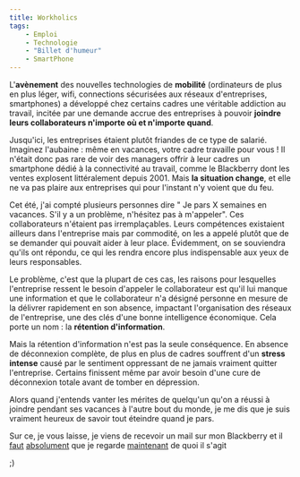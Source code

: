 ```yaml
---
title: Workholics
tags:
    - Emploi
    - Technologie
    - "Billet d'humeur"
    - SmartPhone
---
```


L'**avènement** des nouvelles technologies de **mobilité** (ordinateurs de plus
en plus léger, wifi, connections sécurisées aux réseaux d'entreprises,
smartphones) a développé chez certains cadres une véritable addiction au
travail, incitée par une demande accrue des entreprises à pouvoir **joindre
leurs collaborateurs n'importe où et n'importe quand**.

<!-- more -->

Jusqu'ici, les entreprises étaient plutôt friandes de ce type de salarié.
Imaginez l'aubaine : même en vacances, votre cadre travaille pour vous ! Il
n'était donc pas rare de voir des managers offrir à leur cadres un smartphone
dédié à la connectivité au travail, comme le Blackberry dont les ventes
explosent littéralement depuis 2001\. Mais **la situation change**, et elle ne
va pas plaire aux entreprises qui pour l'instant n'y voient que du feu.

Cet été, j'ai compté plusieurs personnes dire " Je pars X semaines en vacances.
S'il y a un problème, n'hésitez pas à m'appeler". Ces collaborateurs n'étaient
pas irremplaçables. Leurs compétences existaient ailleurs dans l'entreprise mais
par commodité, on les a appelé plutôt que de se demander qui pouvait aider à
leur place. Évidemment, on se souviendra qu'ils ont répondu, ce qui les rendra
encore plus indispensable aux yeux de leurs responsables.

Le problème, c'est que la plupart de ces cas, les raisons pour lesquelles
l'entreprise ressent le besoin d'appeler le collaborateur est qu'il lui manque
une information et que le collaborateur n'a désigné personne en mesure de la
délivrer rapidement en son absence, impactant l'organisation des réseaux de
l'entreprise, une des clés d'une bonne intelligence économique. Cela porte un
nom : la **rétention d'information**.

Mais la rétention d'information n'est pas la seule conséquence. En absence de
déconnexion complète, de plus en plus de cadres souffrent d'un **stress
intense** causé par le sentiment oppressant de ne jamais vraiment quitter
l'entreprise. Certains finissent même par avoir besoin d'une cure de déconnexion
totale avant de tomber en dépression.

Alors quand j'entends vanter les mérites de quelqu'un qu'on a réussi à joindre
pendant ses vacances à l'autre bout du monde, je me dis que je suis vraiment
heureux de savoir tout éteindre quand je pars.

Sur ce, je vous laisse, je viens de recevoir un mail sur mon Blackberry et il
<span style="text-decoration: underline">faut</span>
<span style="text-decoration: underline">absolument</span> que je regarde
<span style="text-decoration: underline">maintenant</span> de quoi il s'agit

;)
